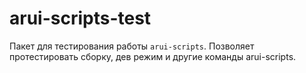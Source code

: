 # arui-scripts-test

Пакет для тестирования работы `arui-scripts`. Позволяет протестировать сборку, дев режим и другие команды
arui-scripts.
